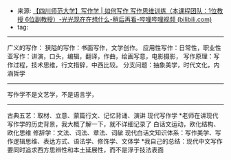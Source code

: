 - 来源: [【四川师范大学】写作学 | 如何写作 写作思维训练（本课程团队：1位教授 6位副教授）-光光现在在想什么-稍后再看-哔哩哔哩视频 (bilibili.com)](https://www.bilibili.com/list/watchlater?bvid=BV1sJ41177oi&oid=82024714&p=3)
- tag: 
***
广义的写作：
	狭隘的写作：书面写作，文学创作。
	应用性写作：日常性，职业性
亚写作：讲演，口头，编辑，翻译，作曲，绘画写意，电影摄影，
写作原理：写作过程，技术思维，行文措辞，中西比较。
分支问题：抽象美学，时代文化，内涵哲学
***
写作学不是文艺学，不是语言学，
***
古典五艺：取材、立意、蒙篇行文、记忆背诵、演讲
现代写作学
\*老师在讲现代写作学的历史背景，我大概了解一下，就不详细记录了
白话文运动，欧化结构、欧化思维
修辞学：文法、词法、章法、词龇
现代白话文知识体系：写作美学、写作逻辑思维、表达方式、语法学、修饰学、文体学
\*我自己的总结：现代中文写作要同时追求西方思辨性和本土延展性，而不是浮于技法表面
